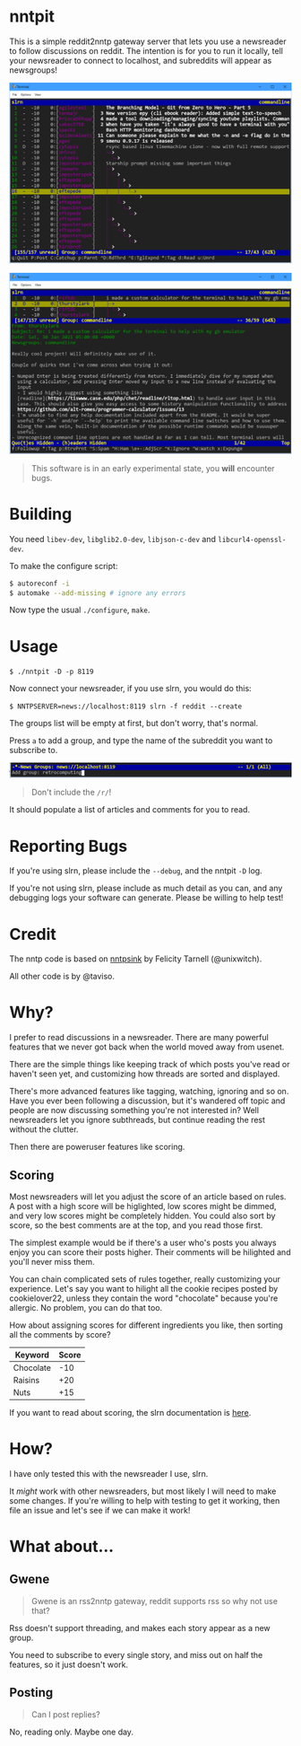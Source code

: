 # nntpit

This is a simple reddit2nntp gateway server that lets you use a newsreader to
follow discussions on reddit. The intention is for you to run it locally, tell
your newsreader to connect to localhost, and subreddits will appear as
newsgroups!

![Slrn Headers](doc/screenshot.png)

![Slrn Article](doc/article.png)

> This software is in an early experimental state, you **will** encounter bugs.

# Building

You need `libev-dev`, `libglib2.0-dev`, `libjson-c-dev` and `libcurl4-openssl-dev`.

To make the configure script:

```bash
$ autoreconf -i
$ automake --add-missing # ignore any errors
```

Now type the usual `./configure`, `make`.

# Usage

`$ ./nntpit -D -p 8119`

Now connect your newsreader, if you use slrn, you would do this:

`$ NNTPSERVER=news://localhost:8119 slrn -f reddit --create`

The groups list will be empty at first, but don't worry, that's normal.

Press `a` to add a group, and type the name of the subreddit you want to subscribe to.

![Adding a subreddit](doc/addgroup.png)

> Don't include the `/r/`!

It should populate a list of articles and comments for you to read.

# Reporting Bugs

If you're using slrn, please include the `--debug`, and the nntpit `-D` log.

If you're not using slrn, please include as much detail as you can, and any
debugging logs your software can generate. Please be willing to help test!

# Credit

The nntp code is based on [nntpsink](https://github.com/unixwitch/nntpsink) by
Felicity Tarnell (@unixwitch).

All other code is by @taviso.

# Why?

I prefer to read discussions in a newsreader. There are many powerful features
that we never got back when the world moved away from usenet.

There are the simple things like keeping track of which posts you've read or
haven't seen yet, and customizing how threads are sorted and displayed.

There's more advanced features like tagging, watching, ignoring and so on. Have you
ever been following a discussion, but it's wandered off topic and people are now
discussing something you're not interested in? Well newsreaders let you ignore
subthreads, but continue reading the rest without the clutter.

Then there are poweruser features like scoring.

## Scoring

Most newsreaders will let you adjust the score of an article based on rules. A
post with a high score will be higlighted, low scores might be dimmed, and very
low scores might be completely hidden. You could also sort by score, so the best
comments are at the top, and you read those first.

The simplest example would be if there's a user who's posts you always enjoy you
can score their posts higher. Their comments will be hilighted and you'll never
miss them.

You can chain complicated sets of rules together, really customizing your
experience. Let's say you want to hilight all the cookie recipes posted by
cookielover22, unless they contain the word "chocolate" because you're allergic.
No problem, you can do that too.

How about assigning scores for different ingredients you like, then sorting all
the comments by score?

| Keyword    | Score  |
| ---------- | ------ |
| Chocolate  |  -10   |
| Raisins    |  +20   |
| Nuts       |  +15   |

If you want to read about scoring, the slrn documentation is [here](https://slrn.info/docs/score.txt).

# How?

I have only tested this with the newsreader I use, slrn.

It *might* work with other newsreaders, but most likely I will need to make some
changes. If you're willing to help with testing to get it working, then file an
issue and let's see if we can make it work!

# What about...

## Gwene

> Gwene is an rss2nntp gateway, reddit supports rss so why not use that?

Rss doesn't support threading, and makes each story appear as a new group.

You need to subscribe to every single story, and miss out on half the features,
so it just doesn't work.

## Posting

> Can I post replies?

No, reading only. Maybe one day.

